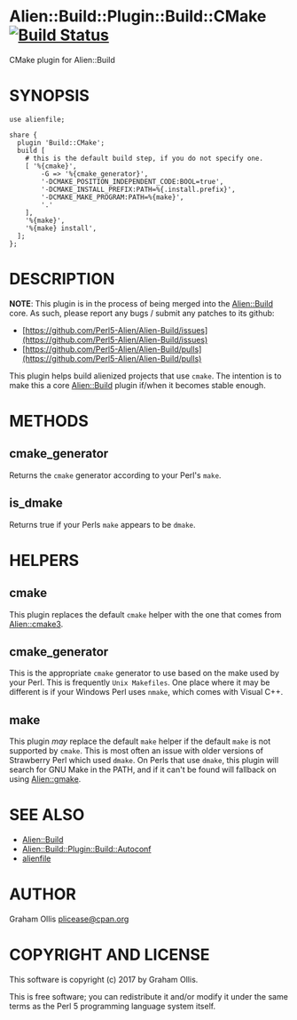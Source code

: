 # Alien::Build::Plugin::Build::CMake [![Build Status](https://secure.travis-ci.org/plicease/Alien-Build-Plugin-Build-CMake.png)](http://travis-ci.org/plicease/Alien-Build-Plugin-Build-CMake)

CMake plugin for Alien::Build

# SYNOPSIS

    use alienfile;
    
    share {
      plugin 'Build::CMake';
      build [
        # this is the default build step, if you do not specify one.
        [ '%{cmake}', 
            -G => '%{cmake_generator}', 
            '-DCMAKE_POSITION_INDEPENDENT_CODE:BOOL=true', 
            '-DCMAKE_INSTALL_PREFIX:PATH=%{.install.prefix}', 
            '-DCMAKE_MAKE_PROGRAM:PATH=%{make}', 
            '.'
        ],
        '%{make}',
        '%{make} install',
      ];
    };

# DESCRIPTION

**NOTE**: This plugin is in the process of being merged into the [Alien::Build](https://metacpan.org/pod/Alien::Build) core.  As such, please report any
bugs / submit any patches to its github:

- [https://github.com/Perl5-Alien/Alien-Build/issues](https://github.com/Perl5-Alien/Alien-Build/issues)
- [https://github.com/Perl5-Alien/Alien-Build/pulls](https://github.com/Perl5-Alien/Alien-Build/pulls)

This plugin helps build alienized projects that use `cmake`.
The intention is to make this a core [Alien::Build](https://metacpan.org/pod/Alien::Build) plugin if/when
it becomes stable enough.

# METHODS

## cmake\_generator

Returns the `cmake` generator according to your Perl's `make`.

## is\_dmake

Returns true if your Perls `make` appears to be `dmake`.

# HELPERS

## cmake

This plugin replaces the default `cmake` helper with the one that comes from [Alien::cmake3](https://metacpan.org/pod/Alien::cmake3).

## cmake\_generator

This is the appropriate `cmake` generator to use based on the make used by your Perl.  This is
frequently `Unix Makefiles`.  One place where it may be different is if your Windows Perl uses
`nmake`, which comes with Visual C++.

## make

This plugin _may_ replace the default `make` helper if the default `make` is not supported by
`cmake`.  This is most often an issue with older versions of Strawberry Perl which used `dmake`.
On Perls that use `dmake`, this plugin will search for GNU Make in the PATH, and if it can't be
found will fallback on using [Alien::gmake](https://metacpan.org/pod/Alien::gmake).

# SEE ALSO

- [Alien::Build](https://metacpan.org/pod/Alien::Build)
- [Alien::Build::Plugin::Build::Autoconf](https://metacpan.org/pod/Alien::Build::Plugin::Build::Autoconf)
- [alienfile](https://metacpan.org/pod/alienfile)

# AUTHOR

Graham Ollis <plicease@cpan.org>

# COPYRIGHT AND LICENSE

This software is copyright (c) 2017 by Graham Ollis.

This is free software; you can redistribute it and/or modify it under
the same terms as the Perl 5 programming language system itself.
